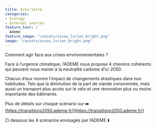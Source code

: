 ```yaml
---
title: Actu'terre
categories:
- Ecology
- External sources
feature_text: |
  Ademe
feature_image: "/assets/ossau_lurien_bright.png"
image: "/assets/ossau_lurien_bright.png"
---
```


Comment agir face aux crises environnementales ?

Face à l’urgence climatique, l’ADEME nous propose 4 chemins cohérents qui peuvent nous mener à la neutralité carbone d’ici 2050.

Chacun d’eux montre l’impact de changements drastiques dans nos habitudes. Tels que la diminution de la part de viande consommée, mais aussi un transport plus accès sur le vélo et une rénovation plus ou moins importante des bâtiments.

Plus de détails sur chaque scénario sur ➡️ [https://transitions2050.ademe.fr/](https://transitions2050.ademe.fr/)

Ci dessous les 4 scénarios envisagés par l’ADEME ⬇️